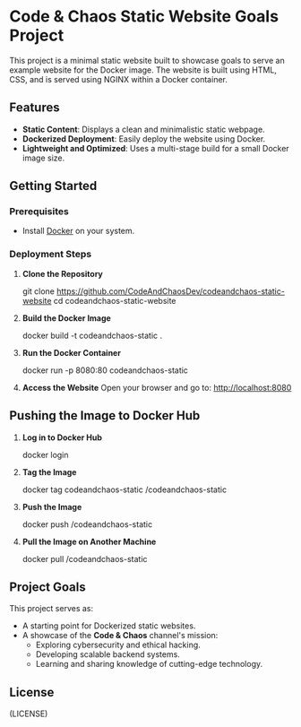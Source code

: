 # Code & Chaos Static Website Goals Project

This project is a minimal static website built to showcase goals to serve an example website for the Docker image. The website is built using HTML, CSS, and is served using NGINX within a Docker container.

## Features

- **Static Content**: Displays a clean and minimalistic static webpage.
- **Dockerized Deployment**: Easily deploy the website using Docker.
- **Lightweight and Optimized**: Uses a multi-stage build for a small Docker image size.

## Getting Started

### Prerequisites

- Install [Docker](https://www.docker.com/) on your system.

### Deployment Steps

1. **Clone the Repository**

   git clone https://github.com/CodeAndChaosDev/codeandchaos-static-website
   cd codeandchaos-static-website


2. **Build the Docker Image**

   docker build -t codeandchaos-static .


3. **Run the Docker Container**

   docker run -p 8080:80 codeandchaos-static


4. **Access the Website**
   Open your browser and go to: [http://localhost:8080](http://localhost:8080)

## Pushing the Image to Docker Hub

1. **Log in to Docker Hub**

   docker login


2. **Tag the Image**

   docker tag codeandchaos-static <your-dockerhub-username>/codeandchaos-static


3. **Push the Image**

   docker push <your-dockerhub-username>/codeandchaos-static

4. **Pull the Image on Another Machine**

   docker pull <your-dockerhub-username>/codeandchaos-static

## Project Goals

This project serves as:
- A starting point for Dockerized static websites.
- A showcase of the **Code & Chaos** channel's mission:
  - Exploring cybersecurity and ethical hacking.
  - Developing scalable backend systems.
  - Learning and sharing knowledge of cutting-edge technology.

## License

(LICENSE)

